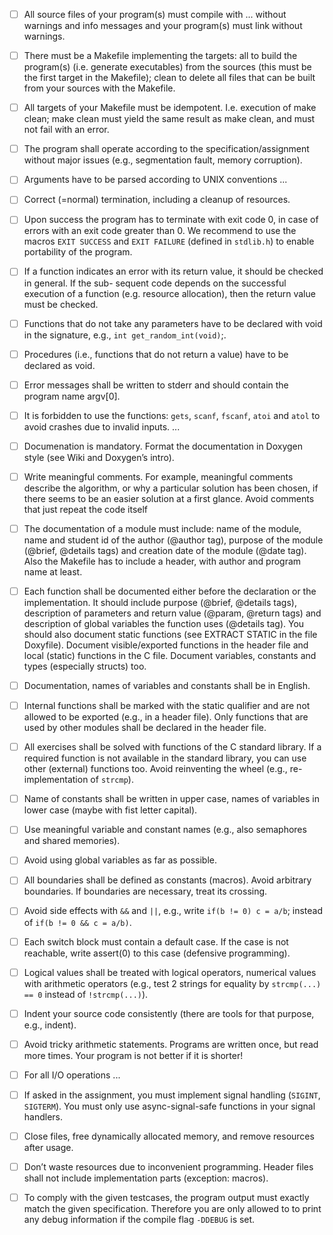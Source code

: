 - [ ] All source files of your program(s) must compile with ... without warnings and info messages and your program(s) must link without warnings.

- [ ] There must be a Makefile implementing the targets: all to build the program(s) (i.e. generate executables) from the sources (this must be the first target in the Makefile); clean to delete all files that can be built from your sources with the Makefile.

- [ ] All targets of your Makefile must be idempotent. I.e. execution of make clean; make clean must yield the same result as make clean, and must not fail with an error.

- [ ] The program shall operate according to the specification/assignment without major issues (e.g., segmentation fault, memory corruption).

- [ ] Arguments have to be parsed according to UNIX conventions ...

- [ ] Correct (=normal) termination, including a cleanup of resources.

- [ ] Upon success the program has to terminate with exit code 0, in case of errors with an exit code greater than 0. We recommend to use the macros `EXIT SUCCESS` and `EXIT FAILURE` (defined in `stdlib.h`) to enable portability of the program.

- [ ] If a function indicates an error with its return value, it should be checked in general. If the sub- sequent code depends on the successful execution of a function (e.g. resource allocation), then the return value must be checked.

- [ ] Functions that do not take any parameters have to be declared with void in the signature, e.g., `int get_random_int(void)`;.

- [ ]  Procedures (i.e., functions that do not return a value) have to be declared as void.

- [ ]  Error messages shall be written to stderr and should contain the program name argv[0].

- [ ]  It is forbidden to use the functions: `gets`, `scanf`, `fscanf`, `atoi` and `atol` to avoid crashes due to invalid inputs. ...

- [ ]  Documenation is mandatory. Format the documentation in Doxygen style (see Wiki and Doxygen’s intro).

- [ ]  Write meaningful comments. For example, meaningful comments describe the algorithm, or why a particular solution has been chosen, if there seems to be an easier solution at a first glance. Avoid comments that just repeat the code itself

- [ ]  The documentation of a module must include: name of the module, name and student id of the author (@author tag), purpose of the module (@brief, @details tags) and creation date of the module (@date tag). Also the Makefile has to include a header, with author and program name at least.

- [ ]  Each function shall be documented either before the declaration or the implementation. It should include purpose (@brief, @details tags), description of parameters and return value (@param, @return tags) and description of global variables the function uses (@details tag). You should also document static functions (see EXTRACT STATIC in the file Doxyfile). Document visible/exported functions in the header file and local (static) functions in the C file. Document variables, constants and types (especially structs) too.

- [ ]  Documentation, names of variables and constants shall be in English.

- [ ]  Internal functions shall be marked with the static qualifier and are not allowed to be exported (e.g., in a header file). Only functions that are used by other modules shall be declared in the header file.

- [ ]  All exercises shall be solved with functions of the C standard library. If a required function is not available in the standard library, you can use other (external) functions too. Avoid reinventing the wheel (e.g., re-implementation of `strcmp`).

- [ ]  Name of constants shall be written in upper case, names of variables in lower case (maybe with fist letter capital).

- [ ]  Use meaningful variable and constant names (e.g., also semaphores and shared memories).

- [ ]  Avoid using global variables as far as possible.

- [ ]  All boundaries shall be defined as constants (macros). Avoid arbitrary boundaries. If boundaries are necessary, treat its crossing.

- [ ]  Avoid side effects with `&&` and `||`, e.g., write `if(b != 0) c = a/b`; instead of `if(b != 0 && c = a/b)`.

- [ ]  Each switch block must contain a default case. If the case is not reachable, write assert(0) to
this case (defensive programming).

- [ ]  Logical values shall be treated with logical operators, numerical values with arithmetic operators (e.g., test 2 strings for equality by `strcmp(...) == 0` instead of `!strcmp(...)`).

- [ ]  Indent your source code consistently (there are tools for that purpose, e.g., indent).

- [ ]  Avoid tricky arithmetic statements. Programs are written once, but read more times. Your program is not better if it is shorter!

- [ ]  For all I/O operations ...

- [ ]  If asked in the assignment, you must implement signal handling (`SIGINT`, `SIGTERM`). You must only use async-signal-safe functions in your signal handlers.

- [ ]  Close files, free dynamically allocated memory, and remove resources after usage.

- [ ]  Don’t waste resources due to inconvenient programming. Header files shall not include implementation parts (exception: macros).

- [ ]  To comply with the given testcases, the program output must exactly match the given specification. Therefore you are only allowed to to print any debug information if the compile flag `-DDEBUG` is set.
